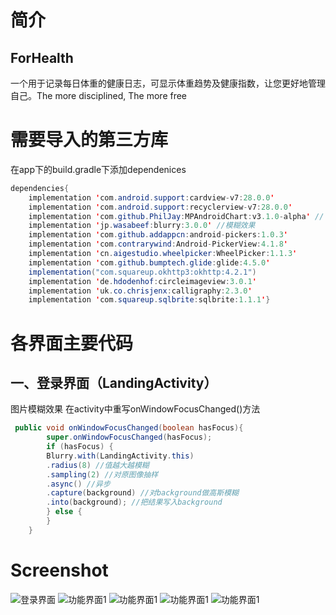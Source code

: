 # 简介
## ForHealth
一个用于记录每日体重的健康日志，可显示体重趋势及健康指数，让您更好地管理自己。The more disciplined, The more free
# 需要导入的第三方库
在app下的build.gradle下添加dependenices
```java
dependencies{
    implementation 'com.android.support:cardview-v7:28.0.0'
    implementation 'com.android.support:recyclerview-v7:28.0.0'
    implementation 'com.github.PhilJay:MPAndroidChart:v3.1.0-alpha' // android图表控件
    implementation 'jp.wasabeef:blurry:3.0.0' //模糊效果
    implementation 'com.github.addappcn:android-pickers:1.0.3'
    implementation 'com.contrarywind:Android-PickerView:4.1.8'
    implementation 'cn.aigestudio.wheelpicker:WheelPicker:1.1.3'
    implementation 'com.github.bumptech.glide:glide:4.5.0'
    implementation("com.squareup.okhttp3:okhttp:4.2.1")
    implementation 'de.hdodenhof:circleimageview:3.0.1'
    implementation 'uk.co.chrisjenx:calligraphy:2.3.0'
    implementation 'com.squareup.sqlbrite:sqlbrite:1.1.1'}
```
# 各界面主要代码
## 一、登录界面（LandingActivity）
图片模糊效果
在activity中重写onWindowFocusChanged()方法
```java
 public void onWindowFocusChanged(boolean hasFocus){
        super.onWindowFocusChanged(hasFocus);
        if (hasFocus) {         
        Blurry.with(LandingActivity.this)
        .radius(8) //值越大越模糊
        .sampling(2) //对原图像抽样
        .async() //异步
        .capture(background) //对background做高斯模糊
        .into(background); //把结果写入background
        } else {
        }
    }
```


# Screenshot
![登录界面](https://github.com/jishicheng/ForHealth/blob/master/Screenshot1.jpg)
![功能界面1](https://github.com/jishicheng/ForHealth/blob/master/Screenshot2.jpg)
![功能界面1](https://github.com/jishicheng/ForHealth/blob/master/Screenshot3.jpg)
![功能界面1](https://github.com/jishicheng/ForHealth/blob/master/Screenshot4.jpg)
![功能界面1](https://github.com/jishicheng/ForHealth/blob/master/Screenshot5.jpg)
